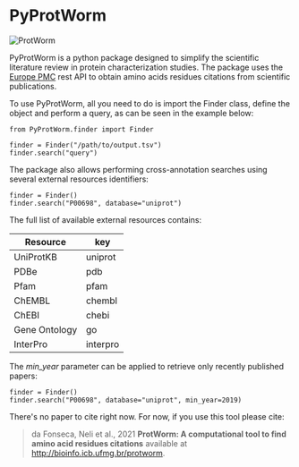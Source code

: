 # PyProtWorm
![ProtWorm](http://bioinfo.icb.ufmg.br:9000/static/images/logo2.png)

PyProtWorm is a python package designed to simplify the scientific literature review in protein characterization studies. The package uses the [Europe PMC](https://europepmc.org/) rest API to obtain amino acids residues citations from scientific publications.

To use PyProtWorm, all you need to do is import the Finder class, define the object and perform a query, as can be seen in the example below:

    from PyProtWorm.finder import Finder
    
    finder = Finder("/path/to/output.tsv")
    finder.search("query")

The package also allows performing cross-annotation searches using several external resources identifiers:

    finder = Finder()
    finder.search("P00698", database="uniprot")

The full list of available external resources contains:

| Resource | key |
|--|--|
| UniProtKB | uniprot |
| PDBe | pdb |
| Pfam | pfam |
| ChEMBL | chembl |
| ChEBI | chebi |
| Gene Ontology | go |
| InterPro | interpro |

The *min_year* parameter can be applied to retrieve only recently published papers:

    finder = Finder()
    finder.search("P00698", database="uniprot", min_year=2019)

There's no paper to cite right now. For now, if you use this tool please cite:

> da Fonseca, Neli et al., 2021 **ProtWorm: A computational tool to find amino acid residues citations** available at http://bioinfo.icb.ufmg.br/protworm.
